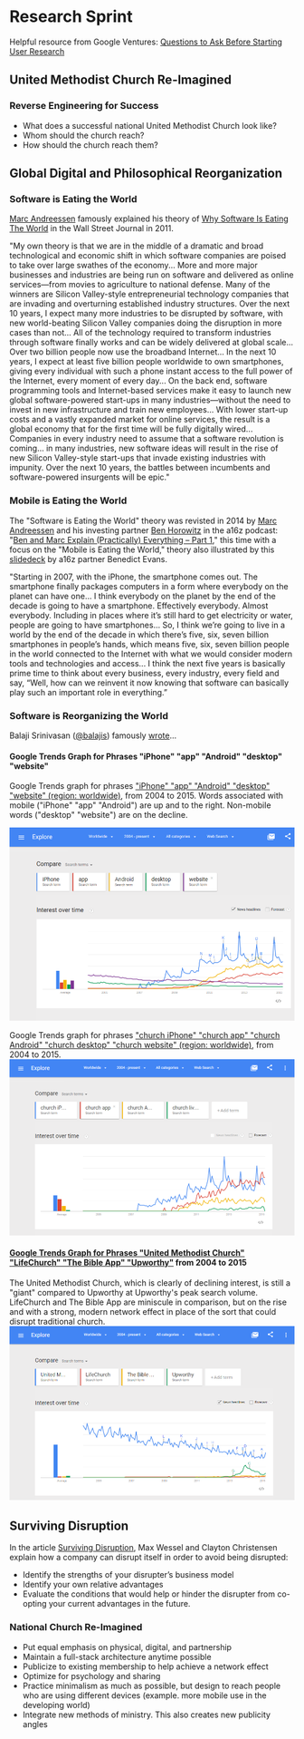 # Research Sprint

Helpful resource from Google Ventures: [Questions to Ask Before Starting User Research](http://www.gv.com/lib/questions-to-ask-before-starting-user-research)

## United Methodist Church Re-Imagined

### Reverse Engineering for Success
* What does a successful national United Methodist Church look like?
* Whom should the church reach?
* How should the church reach them?

## Global Digital and Philosophical Reorganization

### Software is Eating the World

[Marc Andreessen](https://twitter.com/pmarca) famously explained his theory of [Why Software Is Eating The World](http://online.wsj.com/article/SB10001424053111903480904576512250915629460.html) in the Wall Street Journal in 2011. 

"My own theory is that we are in the middle of a dramatic and broad technological and economic shift in which software companies are poised to take over large swathes of the economy... More and more major businesses and industries are being run on software and delivered as online services—from movies to agriculture to national defense. Many of the winners are Silicon Valley-style entrepreneurial technology companies that are invading and overturning established industry structures. Over the next 10 years, I expect many more industries to be disrupted by software, with new world-beating Silicon Valley companies doing the disruption in more cases than not... All of the technology required to transform industries through software finally works and can be widely delivered at global scale... Over two billion people now use the broadband Internet... In the next 10 years, I expect at least five billion people worldwide to own smartphones, giving every individual with such a phone instant access to the full power of the Internet, every moment of every day... On the back end, software programming tools and Internet-based services make it easy to launch new global software-powered start-ups in many industries—without the need to invest in new infrastructure and train new employees... With lower start-up costs and a vastly expanded market for online services, the result is a global economy that for the first time will be fully digitally wired... Companies in every industry need to assume that a software revolution is coming... in many industries, new software ideas will result in the rise of new Silicon Valley-style start-ups that invade existing industries with impunity. Over the next 10 years, the battles between incumbents and software-powered insurgents will be epic." 
### Mobile is Eating the World

The "Software is Eating the World" theory was revisted in 2014 by [Marc Andreessen](https://twitter.com/pmarca) and his investing partner [Ben Horowitz](https://twitter.com/bhorowitz) in the a16z podcast: "[Ben and Marc Explain (Practically) Everything – Part 1](http://a16z.com/2014/08/25/a16z-podcast-ben-and-marc-explain-practically-everything-part-1)," this time with a focus on the "Mobile is Eating the World," theory also illustrated by this [slidedeck](http://a16z.com/2014/10/28/mobile-is-eating-the-world) by a16z partner Benedict Evans.

"Starting in 2007, with the iPhone, the smartphone comes out. The smartphone finally packages computers in a form where everybody on the planet can have one... I think everybody on the planet by the end of the decade is going to have a smartphone. Effectively everybody. Almost everybody. Including in places where it’s still hard to get electricity or water, people are going to have smartphones... So, I think we’re going to live in a world by the end of the decade in which there’s five, six, seven billion smartphones in people’s hands, which means five, six, seven billion people in the world connected to the Internet with what we would consider modern tools and technologies and access... I think the next five years is basically prime time to think about every business, every industry, every field and say, “Well, how can we reinvent it now knowing that software can basically play such an important role in everything.”

### Software is Reorganizing the World

Balaji Srinivasan ([@balajis](https://twitter.com/balajis)) famously [wrote](http://www.wired.com/2013/11/software-is-reorganizing-the-world-and-cloud-formations-could-lead-to-physical-nations)... 


#### Google Trends Graph for Phrases "iPhone" "app" "Android" "desktop" "website"

Google Trends graph for phrases ["iPhone" "app" "Android" "desktop" "website" (region: worldwide)](http://www.google.com/trends/explore#q=iPhone%2C%20app%2C%20Android%2C%20desktop%2C%20website&cmpt=q&tz=), from 2004 to 2015. Words associated with mobile ("iPhone" "app" "Android") are up and to the right. Non-mobile words ("desktop" "website") are on the decline.

![](google-maps-and-trends/google-trends-iphone-app-android-desktop-website.png)

Google Trends graph for phrases ["church iPhone" "church app" "church Android" "church desktop" "church website" (region: worldwide)](http://www.google.com/trends/explore#q=church%20iPhone%2C%20church%20app%2C%20church%20Android%2C%20church%20livestream&cmpt=q&tz=), from 2004 to 2015.
![](google-maps-and-trends/google-trends-church-iphone-church-app-church-android-church-livestream.png)

#### [Google Trends Graph for Phrases "United Methodist Church" "LifeChurch" "The Bible App" "Upworthy"](http://www.google.com/trends/explore#q=United%20Methodist%20Church%2C%20LifeChurch%2C%20The%20Bible%20App%2C%20Upworthy&cmpt=q&tz=) from 2004 to 2015

The United Methodist Church, which is clearly of declining interest, is still a "giant" compared to Upworthy at Upworthy's peak search volume. LifeChurch and The Bible App are miniscule in comparison, but on the rise and with a strong, modern network effect in place of the sort that could disrupt traditional church.
![](google-maps-and-trends/google-trends-united-methodist-church-lifechurch-the-bible-app-upworthy.png)
## Surviving Disruption

In the article [Surviving Disruption](https://hbr.org/2012/12/surviving-disruption), Max Wessel and Clayton Christensen explain how a company can disrupt itself in order to avoid being disrupted:

* Identify the strengths of your disrupter’s business model
* Identify your own relative advantages
* Evaluate the conditions that would help or hinder the disrupter from co-opting your current advantages in the future.

### National Church Re-Imagined
* Put equal emphasis on physical, digital, and partnership
* Maintain a full-stack architecture anytime possible
* Publicize to existing membership to help achieve a network effect
* Optimize for psychology and sharing
* Practice minimalism as much as possible, but design to reach people who are using different devices (example. more mobile use in the developing world)
* Integrate new methods of ministry. This also creates new publicity angles
















